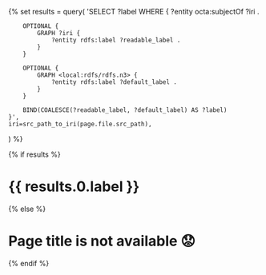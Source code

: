 {% set results = query(
    'SELECT ?label WHERE {
        ?entity octa:subjectOf ?iri .
    
        OPTIONAL {
            GRAPH ?iri {
                ?entity rdfs:label ?readable_label .
            }
        }

        OPTIONAL {
            GRAPH <local:rdfs/rdfs.n3> {
                ?entity rdfs:label ?default_label .
            }
        }

        BIND(COALESCE(?readable_label, ?default_label) AS ?label)
    }',
    iri=src_path_to_iri(page.file.src_path),
) %}

{% if results %}
# {{ results.0.label }}
{% else %}
# Page title is not available 😟
{% endif %}
